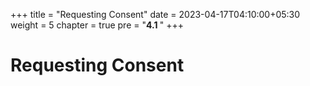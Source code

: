+++
title = "Requesting Consent"
date = 2023-04-17T04:10:00+05:30
weight = 5
chapter = true
pre = "<b>4.1 </b>"
+++

# Requesting Consent

